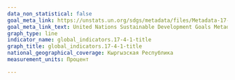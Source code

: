 ```yaml
---
data_non_statistical: false
goal_meta_link: https://unstats.un.org/sdgs/metadata/files/Metadata-17-04-01.pdf
goal_meta_link_text: United Nations Sustainable Development Goals Metadata (pdf 468kB)
graph_type: line
indicator_name: global_indicators.17-4-1-title
graph_title: global_indicators.17-4-1-title
national_geographical_coverage: Кыргызская Республика
measurement_units: Процент

---
```

